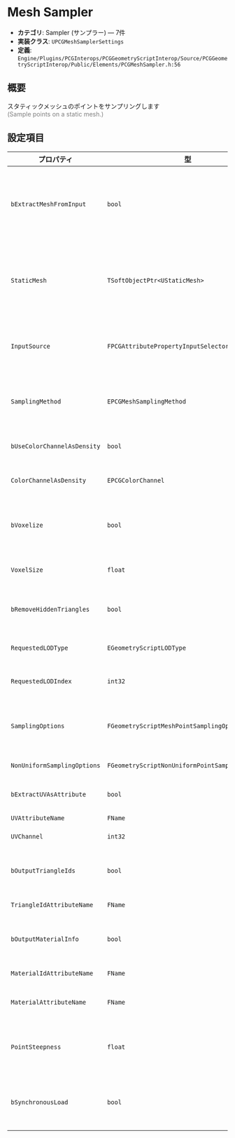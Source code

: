 # Mesh Sampler

- **カテゴリ**: Sampler (サンプラー) — 7件
- **実装クラス**: `UPCGMeshSamplerSettings`
- **定義**: `Engine/Plugins/PCGInterops/PCGGeometryScriptInterop/Source/PCGGeometryScriptInterop/Public/Elements/PCGMeshSampler.h:56`

## 概要

スタティックメッシュのポイントをサンプリングします<br><span style='color:gray'>(Sample points on a static mesh.)</span>

## 設定項目


| プロパティ | 型 | 初期値 | 説明 |
| --- | --- | --- | --- |
| `bExtractMeshFromInput` | `bool` | `false` | 入力データからメッシュ（アクタ／コンポーネント）を抽出してサンプリングするか。 |
| `StaticMesh` | `TSoftObjectPtr<UStaticMesh>` | なし | 直接サンプリングするスタティックメッシュ。ソフト参照のため遅延ロード可能です。 |
| `InputSource` | `FPCGAttributePropertyInputSelector` | なし | 入力からメッシュ参照やコンポーネントを取得する属性セレクタ。 |
| `SamplingMethod` | `EPCGMeshSamplingMethod` | `EPCGMeshSamplingMethod::OnePointPerTriangle` | ポイント生成手法（面積均一、ポアソンなど）を選択します。 |
| `bUseColorChannelAsDensity` | `bool` | `false` | 頂点カラーを密度として使用します。 |
| `ColorChannelAsDensity` | `EPCGColorChannel` | `EPCGColorChannel::Red` | 密度に変換するカラー成分。 |
| `bVoxelize` | `bool` | `false` | 事前にボクセル化して内部の重複三角形を整理します。 |
| `VoxelSize` | `float` | `100.0f` | ボクセル化時のセルサイズ（cm）。 |
| `bRemoveHiddenTriangles` | `bool` | `true` | ボクセル化後に内部に隠れた三角形を除去します。 |
| `RequestedLODType` | `EGeometryScriptLODType` | `EGeometryScriptLODType::RenderData` | DynamicMesh 化に使用する LOD 種別。 |
| `RequestedLODIndex` | `int32` | `0` | 使用する LOD インデックス。 |
| `SamplingOptions` | `FGeometryScriptMeshPointSamplingOptions` | なし | メッシュポイントサンプリングの詳細（Poisson 半径など）。 |
| `NonUniformSamplingOptions` | `FGeometryScriptNonUniformPointSamplingOptions` | なし | 非一様サンプリング設定。 |
| `bExtractUVAsAttribute` | `bool` | `false` | UV 座標を属性として出力します。 |
| `UVAttributeName` | `FName` | `TEXT("UV")` | UV 属性名。 |
| `UVChannel` | `int32` | `0` | 参照する UV チャンネル。 |
| `bOutputTriangleIds` | `bool` | `false` | 出力ポイントに元三角形の ID を付与します。 |
| `TriangleIdAttributeName` | `FName` | `TEXT("TriangleId")` | 三角形 ID の属性名。 |
| `bOutputMaterialInfo` | `bool` | `false` | マテリアルIDや名称を属性として出力します。 |
| `MaterialIdAttributeName` | `FName` | `TEXT("MaterialId")` | マテリアル ID 属性名。 |
| `MaterialAttributeName` | `FName` | `TEXT("Material")` | マテリアル名を格納する属性名。 |
| `PointSteepness` | `float` | `0.5f` | 出力ポイントの密度勾配。0 で滑らか、1 で鋭い影響になります。 |
| `bSynchronousLoad` | `bool` | `false` | メッシュを同期ロードします。デフォルトは非同期ロードです。 |
